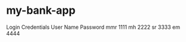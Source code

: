 # my-bank-app
Login Credentials
User Name    Password
mmr          1111
mh           2222
sr           3333
em           4444
